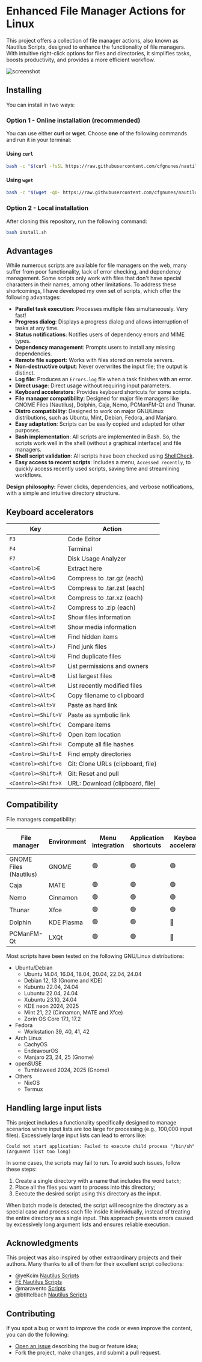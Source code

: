 # Enhanced File Manager Actions for Linux

This project offers a collection of file manager actions, also known as Nautilus Scripts, designed to enhance the functionality of file managers. With intuitive right-click options for files and directories, it simplifies tasks, boosts productivity, and provides a more efficient workflow.

![screenshot](.assets/screenshot.svg)

## Installing

You can install in two ways:

### Option 1 - Online installation (recommended)

You can use either **curl** or **wget**. Choose **one** of the following commands and run it in your terminal:

#### Using `curl`

```bash
bash -c "$(curl -fsSL https://raw.githubusercontent.com/cfgnunes/nautilus-scripts/HEAD/install.sh)"
```

#### Using `wget`

```bash
bash -c "$(wget -qO- https://raw.githubusercontent.com/cfgnunes/nautilus-scripts/HEAD/install.sh)"
```

### Option 2 - Local installation

After cloning this repository, run the following command:

```bash
bash install.sh
```

## Advantages

While numerous scripts are available for file managers on the web, many suffer from poor functionality, lack of error checking, and dependency management. Some scripts only work with files that don't have special characters in their names, among other limitations. To address these shortcomings, I have developed my own set of scripts, which offer the following advantages:

- **Parallel task execution**: Processes multiple files simultaneously. Very fast!
- **Progress dialog**: Displays a progress dialog and allows interruption of tasks at any time.
- **Status notifications**: Notifies users of dependency errors and MIME types.
- **Dependency management**: Prompts users to install any missing dependencies.
- **Remote file support:** Works with files stored on remote servers.
- **Non-destructive output**: Never overwrites the input file; the output is distinct.
- **Log file**: Produces an `Errors.log` file when a task finishes with an error.
- **Direct usage**: Direct usage without requiring input parameters.
- **Keyboard accelerators**: Provides keyboard shortcuts for some scripts.
- **File manager compatibility**: Designed for major file managers like GNOME Files (Nautilus), Dolphin, Caja, Nemo, PCManFM-Qt and Thunar.
- **Distro compatibility**: Designed to work on major GNU/Linux distributions, such as Ubuntu, Mint, Debian, Fedora, and Manjaro.
- **Easy adaptation**: Scripts can be easily copied and adapted for other purposes.
- **Bash implementation**: All scripts are implemented in Bash. So, the scripts work well in the shell (without a graphical interface) and file managers.
- **Shell script validation**: All scripts have been checked using [ShellCheck](https://github.com/koalaman/shellcheck).
- **Easy access to recent scripts**: Includes a menu, `Accessed recently`, to quickly access recently used scripts, saving time and streamlining workflows.

**Design philosophy:** Fewer clicks, dependencies, and verbose notifications, with a simple and intuitive directory structure.

## Keyboard accelerators

| Key                 | Action                            |
| ------------------- | --------------------------------- |
| `F3`                | Code Editor                       |
| `F4`                | Terminal                          |
| `F7`                | Disk Usage Analyzer               |
| `<Control>E`        | Extract here                      |
| `<Control><Alt>G`   | Compress to .tar.gz (each)        |
| `<Control><Alt>S`   | Compress to .tar.zst (each)       |
| `<Control><Alt>X`   | Compress to .tar.xz (each)        |
| `<Control><Alt>Z`   | Compress to .zip (each)           |
| `<Control><Alt>I`   | Show files information            |
| `<Control><Alt>M`   | Show media information            |
| `<Control><Alt>H`   | Find hidden items                 |
| `<Control><Alt>J`   | Find junk files                   |
| `<Control><Alt>U`   | Find duplicate files              |
| `<Control><Alt>P`   | List permissions and owners       |
| `<Control><Alt>B`   | List largest files                |
| `<Control><Alt>R`   | List recently modified files      |
| `<Control><Alt>C`   | Copy filename to clipboard        |
| `<Control><Alt>V`   | Paste as hard link                |
| `<Control><Shift>V` | Paste as symbolic link            |
| `<Control><Shift>C` | Compare items                     |
| `<Control><Shift>O` | Open item location                |
| `<Control><Shift>H` | Compute all file hashes           |
| `<Control><Shift>E` | Find empty directories            |
| `<Control><Shift>G` | Git: Clone URLs (clipboard, file) |
| `<Control><Shift>R` | Git: Reset and pull               |
| `<Control><Shift>X` | URL: Download (clipboard, file)   |

## Compatibility

File managers compatibility:

| File manager           | Environment | Menu integration | Application shortcuts | Keyboard accelerators | Menu "Accessed recently" |
| ---------------------- | ----------- | ---------------- | --------------------- | --------------------- | ------------------------ |
| GNOME Files (Nautilus) | GNOME       | 🟢                | 🟢                     | 🟢                     | 🟢                        |
| Caja                   | MATE        | 🟢                | 🟢                     | 🟢                     | 🟢                        |
| Nemo                   | Cinnamon    | 🟢                | 🟢                     | 🟢                     | 🟢                        |
| Thunar                 | Xfce        | 🟢                | 🟢                     | 🟢                     | 🔴                        |
| Dolphin                | KDE Plasma  | 🟢                | 🟢                     | 🔴                     | 🔴                        |
| PCManFM-Qt             | LXQt        | 🟢                | 🟢                     | 🔴                     | 🔴                        |

Most scripts have been tested on the following GNU/Linux distributions:

- Ubuntu/Debian
  - Ubuntu 14.04, 16.04, 18.04, 20.04, 22.04, 24.04
  - Debian 12, 13 (Gnome and KDE)
  - Kubuntu 22.04, 24.04
  - Lubuntu 22.04, 24.04
  - Xubuntu 23.10, 24.04
  - KDE neon 2024, 2025
  - Mint 21, 22 (Cinnamon, MATE and Xfce)
  - Zorin OS Core 17.1, 17.2
- Fedora
  - Workstation 39, 40, 41, 42
- Arch Linux
  - CachyOS
  - EndeavourOS
  - Manjaro 23, 24, 25 (Gnome)
- openSUSE
  - Tumbleweed 2024, 2025 (Gnome)
- Others
  - NixOS
  - Termux

## Handling large input lists

This project includes a functionality specifically designed to manage scenarios where input lists are too large for processing (e.g., 100,000 input files). Excessively large input lists can lead to errors like:

`Could not start application: Failed to execute child process "/bin/sh" (Argument list too long)`

In some cases, the scripts may fail to run. To avoid such issues, follow these steps:

1. Create a single directory with a name that includes the word `batch`;
2. Place all the files you want to process into this directory;
3. Execute the desired script using this directory as the input.

When batch mode is detected, the script will recognize the directory as a special case and process each file inside it individually, instead of treating the entire directory as a single input.
This approach prevents errors caused by excessively long argument lists and ensures reliable execution.

## Acknowledgments

This project was also inspired by other extraordinary projects and their authors. Many thanks to all of them for their excellent script collections:

- @yeKcim [Nautilus Scripts](https://github.com/yeKcim/my_nautilus_scripts)
- [FE Nautilus Scripts](http://www.freedomenv.com/NautilusScriptsFE/nautilus_scripts_FE_desc.htm)
- @maravento [Scripts](https://github.com/maravento/vault)
- @btittelbach [Nautilus Scripts](https://github.com/btittelbach/nautilus-scripts)

## Contributing

If you spot a bug or want to improve the code or even improve the content, you can do the following:

- [Open an issue](https://github.com/cfgnunes/nautilus-scripts/issues/new)
  describing the bug or feature idea;
- Fork the project, make changes, and submit a pull request.
